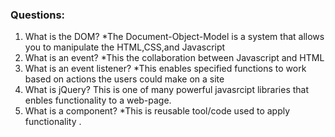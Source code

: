 ### Questions:
1. What is the DOM? 
*The Document-Object-Model is a system that allows you to manipulate the HTML,CSS,and Javascript
2. What is an event?
*This the collaboration between Javascript and HTML
3. What is an event listener?
*This enables specified functions to work based on actions the users could make on a site
4. What is jQuery?
This is one of many powerful javasrcipt libraries that enbles functionality to a web-page. 
5. What is a component? 
*This is reusable tool/code used to apply functionality .